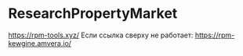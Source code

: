 # ResearchPropertyMarket

https://rpm-tools.xyz/
Если ссылка сверху не работает: https://rpm-kewgine.amvera.io/
